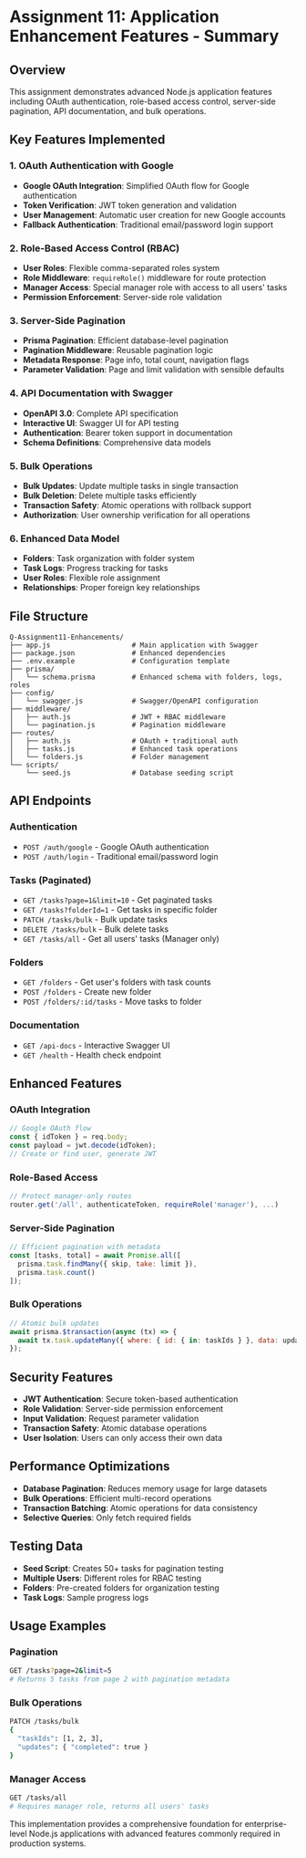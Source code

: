 # Assignment 11: Application Enhancement Features - Summary

## Overview
This assignment demonstrates advanced Node.js application features including OAuth authentication, role-based access control, server-side pagination, API documentation, and bulk operations.

## Key Features Implemented

### 1. OAuth Authentication with Google
- **Google OAuth Integration**: Simplified OAuth flow for Google authentication
- **Token Verification**: JWT token generation and validation
- **User Management**: Automatic user creation for new Google accounts
- **Fallback Authentication**: Traditional email/password login support

### 2. Role-Based Access Control (RBAC)
- **User Roles**: Flexible comma-separated roles system
- **Role Middleware**: `requireRole()` middleware for route protection
- **Manager Access**: Special manager role with access to all users' tasks
- **Permission Enforcement**: Server-side role validation

### 3. Server-Side Pagination
- **Prisma Pagination**: Efficient database-level pagination
- **Pagination Middleware**: Reusable pagination logic
- **Metadata Response**: Page info, total count, navigation flags
- **Parameter Validation**: Page and limit validation with sensible defaults

### 4. API Documentation with Swagger
- **OpenAPI 3.0**: Complete API specification
- **Interactive UI**: Swagger UI for API testing
- **Authentication**: Bearer token support in documentation
- **Schema Definitions**: Comprehensive data models

### 5. Bulk Operations
- **Bulk Updates**: Update multiple tasks in single transaction
- **Bulk Deletion**: Delete multiple tasks efficiently
- **Transaction Safety**: Atomic operations with rollback support
- **Authorization**: User ownership verification for all operations

### 6. Enhanced Data Model
- **Folders**: Task organization with folder system
- **Task Logs**: Progress tracking for tasks
- **User Roles**: Flexible role assignment
- **Relationships**: Proper foreign key relationships

## File Structure
```
Q-Assignment11-Enhancements/
├── app.js                    # Main application with Swagger
├── package.json              # Enhanced dependencies
├── .env.example              # Configuration template
├── prisma/
│   └── schema.prisma         # Enhanced schema with folders, logs, roles
├── config/
│   └── swagger.js            # Swagger/OpenAPI configuration
├── middleware/
│   ├── auth.js               # JWT + RBAC middleware
│   └── pagination.js         # Pagination middleware
├── routes/
│   ├── auth.js               # OAuth + traditional auth
│   ├── tasks.js              # Enhanced task operations
│   └── folders.js            # Folder management
└── scripts/
    └── seed.js               # Database seeding script
```

## API Endpoints

### Authentication
- `POST /auth/google` - Google OAuth authentication
- `POST /auth/login` - Traditional email/password login

### Tasks (Paginated)
- `GET /tasks?page=1&limit=10` - Get paginated tasks
- `GET /tasks?folderId=1` - Get tasks in specific folder
- `PATCH /tasks/bulk` - Bulk update tasks
- `DELETE /tasks/bulk` - Bulk delete tasks
- `GET /tasks/all` - Get all users' tasks (Manager only)

### Folders
- `GET /folders` - Get user's folders with task counts
- `POST /folders` - Create new folder
- `POST /folders/:id/tasks` - Move tasks to folder

### Documentation
- `GET /api-docs` - Interactive Swagger UI
- `GET /health` - Health check endpoint

## Enhanced Features

### OAuth Integration
```javascript
// Google OAuth flow
const { idToken } = req.body;
const payload = jwt.decode(idToken);
// Create or find user, generate JWT
```

### Role-Based Access
```javascript
// Protect manager-only routes
router.get('/all', authenticateToken, requireRole('manager'), ...)
```

### Server-Side Pagination
```javascript
// Efficient pagination with metadata
const [tasks, total] = await Promise.all([
  prisma.task.findMany({ skip, take: limit }),
  prisma.task.count()
]);
```

### Bulk Operations
```javascript
// Atomic bulk updates
await prisma.$transaction(async (tx) => {
  await tx.task.updateMany({ where: { id: { in: taskIds } }, data: updates });
});
```

## Security Features
- **JWT Authentication**: Secure token-based authentication
- **Role Validation**: Server-side permission enforcement
- **Input Validation**: Request parameter validation
- **Transaction Safety**: Atomic database operations
- **User Isolation**: Users can only access their own data

## Performance Optimizations
- **Database Pagination**: Reduces memory usage for large datasets
- **Bulk Operations**: Efficient multi-record operations
- **Transaction Batching**: Atomic operations for data consistency
- **Selective Queries**: Only fetch required fields

## Testing Data
- **Seed Script**: Creates 50+ tasks for pagination testing
- **Multiple Users**: Different roles for RBAC testing
- **Folders**: Pre-created folders for organization testing
- **Task Logs**: Sample progress logs

## Usage Examples

### Pagination
```bash
GET /tasks?page=2&limit=5
# Returns 5 tasks from page 2 with pagination metadata
```

### Bulk Operations
```bash
PATCH /tasks/bulk
{
  "taskIds": [1, 2, 3],
  "updates": { "completed": true }
}
```

### Manager Access
```bash
GET /tasks/all
# Requires manager role, returns all users' tasks
```

This implementation provides a comprehensive foundation for enterprise-level Node.js applications with advanced features commonly required in production systems.